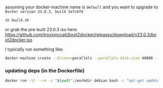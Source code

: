

assuming your docker-machine name is `default` and you want to upgrade to `Docker version 23.0.3, build 3e7cbfd`


```bash
sh build.sh
```


or grab the pre-built 23.0.3 iso here: https://github.com/troyxmccall/boot2docker/releases/download/v23.0.3/boot2docker.iso



I typically run something like:

```bash
docker-machine create --driver=parallels --parallels-disk-size 40000 --parallels-cpu-count -1 --parallels-memory 16384 --parallels-boot2docker-url https://github.com/troyxmccall/boot2docker/releases/download/v23.0.3/boot2docker.iso default
```


### updating deps (in the Dockerfile)

```bash
docker run -it --rm -v "$(pwd)":/workdir debian bash -c "apt-get update && apt-get install -y wget jq git && cd /workdir && bash update.sh"
```
